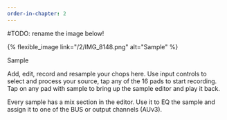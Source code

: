 ```yaml
---
order-in-chapter: 2
---
```


#TODO: rename the image below!

{% flexible_image link="/2/IMG_8148.png" alt="Sample" %}

[//]: # ([![Sample]&#40;{{ site.baseurl }}/assets/images/2/IMG_8148.png&#41;)

[//]: # (]&#40;{{ site.baseurl }}/assets/images/2/IMG_8148.png&#41;)

Sample

Add, edit, record and resample your chops here. Use input controls to select and process your source, tap any of the 16 pads to start recording. Tap on any pad with sample to bring up the sample editor and play it back. 

Every sample has a mix section in the editor. Use it to EQ the sample and assign it to one of the BUS or output channels (AUv3).
